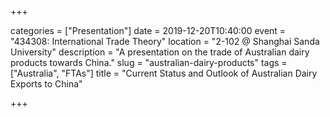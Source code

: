 +++

categories = ["Presentation"]
date = 2019-12-20T10:40:00
event = "434308: International Trade Theory"
location = "2-102 @ Shanghai Sanda University"
description = "A presentation on the trade of Australian dairy products towards China."
slug = "australian-dairy-products"
tags = ["Australia", "FTAs"]
title = "Current Status and Outlook of Australian Dairy Exports to China"

+++
